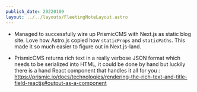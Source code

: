 ```yaml
---
publish_date: 20220109    
layout: ../../layouts/FleetingNoteLayout.astro
---
```

- Managed to successfully wire up PrismicCMS with Next.js as static blog site. Love how Astro.js copied how `staticProps` and `staticPaths`. This made it so much easier to figure out in Next.js-land.

- PrismicCMS returns rich text in a really verbose JSON format which needs to be serialized into HTML, it could be done by hand but luckily there is a hand React component that handles it all for you : https://prismic.io/docs/technologies/rendering-the-rich-text-and-title-field-reactjs#output-as-a-component

